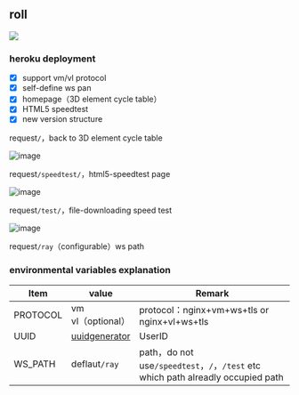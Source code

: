 ## roll
[![](https://www.herokucdn.com/deploy/button.png)](https://heroku.com/deploy?template=https://github.com/manusjse/roll.git)

### heroku deployment
- [x] support vm/vl protocol
- [x] self-define ws pan
- [x] homepage（3D element cycle table）
- [x] HTML5 speedtest
- [x] new version structure

request`/`，back to 3D element cycle table

![image](https://cdn.jsdelivr.net/gh/libsgh/v2ray-heroku@main/doc/1.png)

request`/speedtest/`，html5-speedtest page

![image](https://cdn.jsdelivr.net/gh/libsgh/v2ray-heroku@main/doc/2.png)

request`/test/`，file-downloading speed test

![image](https://cdn.jsdelivr.net/gh/libsgh/v2ray-heroku@main/doc/3.png)

request`/ray`（configurable）ws path


### environmental variables explanation

|  Item | value  | Remark  |
| ------------ | ------------ | ------------ |
|  PROTOCOL |  vm<br>vl（optional） |  protocol：nginx+vm+ws+tls or nginx+vl+ws+tls |
|  UUID |  [uuidgenerator](https://www.uuidgenerator.net "uuidonlinegenerator") | UserID  |
|  WS_PATH | deflaut`/ray` |  path，do not use`/speedtest`，`/`，`/test` etc which path alreadly occupied path |
